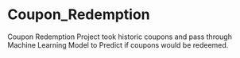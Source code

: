 # Coupon_Redemption
Coupon Redemption Project took historic coupons and pass through Machine Learning Model to Predict if coupons would be redeemed.
